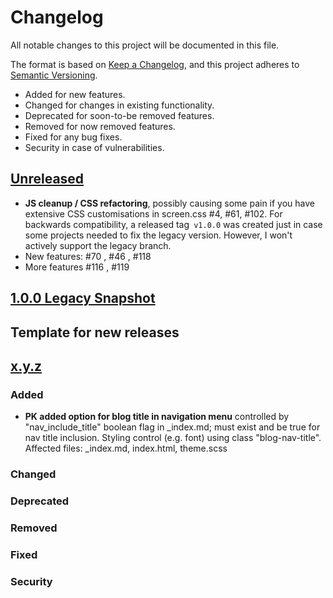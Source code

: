# Changelog

All notable changes to this project will be documented in this file.

The format is based on [Keep a Changelog](https://keepachangelog.com/en/1.0.0/),
and this project adheres to [Semantic Versioning](https://semver.org/spec/v2.0.0.html).

* Added for new features.
* Changed for changes in existing functionality.
* Deprecated for soon-to-be removed features.
* Removed for now removed features.
* Fixed for any bug fixes.
* Security in case of vulnerabilities.

## [Unreleased](https://github.com/zjedi/hugo-scroll/compare/v.1.0.0...master)

* **JS cleanup / CSS refactoring**, possibly causing some pain if you have extensive CSS customisations in screen.css #4, #61, #102. For backwards compatibility, a released tag` v1.0.0` was created just in case some projects needed to fix the legacy version. However, I won't actively support the legacy branch.
* New features: #70 , #46 , #118
* More features #116 , #119

## [1.0.0 Legacy Snapshot](https://github.com/zjedi/hugo-scroll/releases/tag/v.1.0.0)

## Template for new releases

## [x.y.z](https://github.com/zjedi/hugo-scroll/compare/v1.0.0...vx.y.z)

### Added
* **PK added option for blog title in navigation menu** controlled by "nav_include_title" boolean flag in _index.md; must exist and be true for nav title inclusion. Styling control (e.g. font) using class "blog-nav-title".
Affected files: _index.md, index.html, theme.scss

### Changed

### Deprecated

### Removed

### Fixed

### Security
